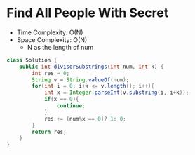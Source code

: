 # Find All People With Secret

- Time Complexity: O(N)
- Space Complexity: O(N)
  - N as the length of num

```java
class Solution {
    public int divisorSubstrings(int num, int k) {
        int res = 0;
        String v = String.valueOf(num);
        for(int i = 0; i+k <= v.length(); i++){
            int x = Integer.parseInt(v.substring(i, i+k));
            if(x == 0){
                continue;
            }
            res += (num%x == 0)? 1: 0;
        }
        return res;
    }
}
```